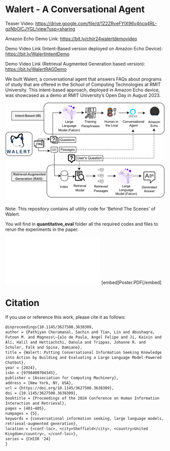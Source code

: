# Walert - A Conversational Agent

Teaser Video: https://drive.google.com/file/d/1Z2ZRveFYlX96v4ncq4RL-gzNbOlCJYGL/view?usp=sharing

Amazon Echo Demo Link: https://bit.ly/chiir24walertdemovideo

Demo Video Link (Intent-Based version deployed on Amazon Echo Device): https://bit.ly/WalertIntentDemo

Demo Video Link (Retrieval Augmented Generation based version): https://bit.ly/WalertRAGDemo

We built Walert, a conversational agent that answers FAQs about programs of study that are offered in the School of Computing Technologies at RMIT University. This intent-based approach, deployed in Amazon Echo device, was showcased as a demo at RMIT University’s Open Day in August 2023.


![Overall Architecture](OVERALL_ARCHITECTURE.PNG)

Note: This repository contains all utility code for 'Behind The Scenes' of Walert.

You will find in **quantitative_eval** folder all the required codes and files to rerun the experiments in the paper. 

![Poster](Poster.PDF)
[embed]Poster.PDF[/embed]

# Citation
If you use or reference this work, please cite it as follows:
```
@inproceedings{10.1145/3627508.3638309,
author = {Pathiyan Cherumanal, Sachin and Tian, Lin and Abushaqra, Futoon M. and Magnoss\~{a}o de Paula, Angel Felipe and Ji, Kaixin and Ali, Halil and Hettiachchi, Danula and Trippas, Johanne R. and Scholer, Falk and Spina, Damiano},
title = {Walert: Putting Conversational Information Seeking Knowledge into Action by Building and Evaluating a Large Language Model-Powered Chatbot},
year = {2024},
isbn = {9798400704345},
publisher = {Association for Computing Machinery},
address = {New York, NY, USA},
url = {https://doi.org/10.1145/3627508.3638309},
doi = {10.1145/3627508.3638309},
booktitle = {Proceedings of the 2024 Conference on Human Information Interaction and Retrieval},
pages = {401–405},
numpages = {5},
keywords = {conversational information seeking, large language models, retrieval-augmented generation},
location = {<conf-loc>, <city>Sheffield</city>, <country>United Kingdom</country>, </conf-loc>},
series = {CHIIR '24}
}
```
